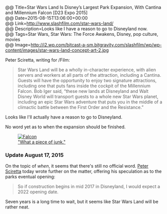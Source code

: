 @@ Title=Star Wars Land Is Disney’s Largest Park Expansion, With Cantina and Millennium Falcon [D23 Expo 2015]  
@@ Date=2015-08-15T13:06:00+00:00  
@@ Link=http://www.slashfilm.com/star-wars-land/  
@@ Description=Looks like I have a reason to go to Disneyland now.  
@@ Tags=Star Wars, Star Wars: The Force Awakens, Disney, pop culture, movies  
@@ Image=http://i2.wp.com/bitcast-a-sm.bitgravity.com/slashfilm/wp/wp-content/images/star-wars-land-concept-art-2.jpg  

Peter Sciretta, writing for /Film:
>Star Wars Land will be a wholly in-character experience, with alien servers and workers at all parts of the attraction, including a Cantina. Guests will have the opportunity to enjoy two signature attractions, including one that puts fans inside the cockpit of the Millennium Falcon. Bob Iger said, “these new lands at Disneyland and Walt Disney World will transport guests to a whole new Star Wars planet, including an epic Star Wars adventure that puts you in the middle of a climactic battle between the First Order and the Resistance.”

Looks like I'll actually have a reason to go to Disneyland. 

No word yet as to when the expansion should be finished.

<figure class="wide">
	<a class="nohover" href="http://i2.wp.com/bitcast-a-sm.bitgravity.com/slashfilm/wp/wp-content/images/star-wars-land-concept-art-2.jpg">
		<img src="http://i2.wp.com/bitcast-a-sm.bitgravity.com/slashfilm/wp/wp-content/images/star-wars-land-concept-art-2.jpg" alt="Falcon" />
	</a>
	<figcaption><a href="http://www.imsdb.com/scripts/Star-Wars-A-New-Hope.html">"What a piece of junk."</a></figcaption>
</figure>

<div class="update" id="update">

<h3>Update August 17, 2015</h3>

On the topic of *when*, it seems that there's still no official word. [Peter Sciretta][more] today wrote further on the matter, offering his speculation as to the parks eventual opening:
>So if construction begins in mid 2017 in Disneyland, I would expect a 2022 opening date.

Seven years is a long time to wait, but it seems like Star Wars Land will be rather neat.

</div>

[more]: http://www.slashfilm.com/star-wars-land-questions/